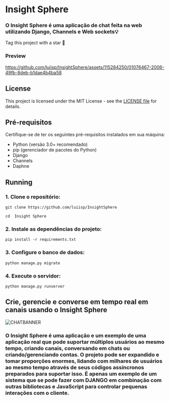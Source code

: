 # Insight Sphere

### O Insight Sphere é uma aplicação de chat feita na web utilizando Django, Channels e Web sockets💡

Tag this project with a star 🌟

### Preview
https://github.com/luiisp/InsightSphere/assets/115284250/01076467-2006-49fb-8deb-b1dae4b4ba58

## License
This project is licensed under the MIT License - see the [LICENSE file](https://github.com/luiisp/InsightSphere/blob/IS/LICENSE) for details.

## Pré-requisitos

Certifique-se de ter os seguintes pré-requisitos instalados em sua máquina:

- Python (versão 3.0+ recomendado)
- pip (gerenciador de pacotes do Python)
- Django
- Channels
- Daphne

## Running

### 1. Clone o repositório:
   
```git clone https://github.com/luiisp/InsightSphere```

```cd  Insight Sphere```

### 2. Instale as dependências do projeto:

```pip install -r requirements.txt```

### 3. Configure o banco de dados:
   
 ```python manage.py migrate```

### 4. Execute o servidor:

```python manage.py runserver```

## Crie, gerencie e converse em tempo real em canais usando o Insight Sphere

![CHATBANNER](https://github.com/luiisp/InsightSphere/assets/115284250/c3be1068-3c2a-4105-8b47-64b114535d71)

### O Insight Sphere é uma aplicação e um exemplo de uma aplicação real que pode suportar múltiplos usuários ao mesmo tempo, criando canais, conversando em chats ou criando/gerenciando contas. O projeto pode ser expandido e tomar proporções enormes, lidando com milhares de usuários ao mesmo tempo através de seus códigos assíncronos preparados para suportar isso. É apenas um exemplo de um sistema que se pode fazer com DJANGO em combinação com outras bibliotecas e JavaScript para controlar pequenas interações com o cliente. 
